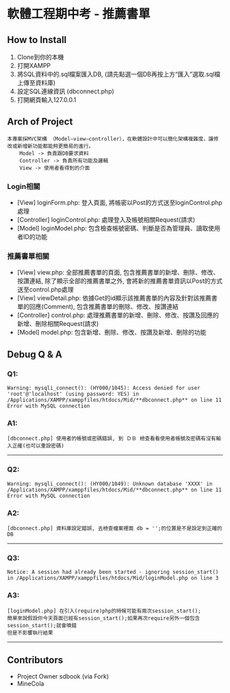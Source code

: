 軟體工程期中考 - 推薦書單
===

## How to Install
1. Clone到你的本機
2. 打開XAMPP
3. 將SQL資料中的.sql檔案匯入DB, (請先點選一個DB再按上方“匯入”選取.sql檔上傳至資料庫)
4. 設定SQL連線資訊 (dbconnect.php)
5. 打開網頁輸入127.0.0.1

## Arch of Project
```
本專案採MVC架構 （Model–view–controller），在軟體設計中可以簡化架構複雜度，讓修改或新增新功能都能夠更簡易的進行。
    Model -> 負責跟DB要求資料
    Controller -> 負責所有功能及邏輯
    View -> 使用者看得到的介面
```
### Login相關
- [View] loginForm.php: 登入頁面, 將帳密以Post的方式送至loginControl.php處理
- [Controller] loginControl.php: 處理登入及帳號相關Request(請求)
- [Model] loginModel.php: 包含檢查帳號密碼、判斷是否為管理員、讀取使用者ID的功能

### 推薦書單相關
- [View] view.php: 全部推薦書單的頁面, 包含推薦書單的新增、刪除、修改、按讚連結, 除了顯示全部的推薦書單之外, 會將新的推薦書單資訊以Post的方式送至control.php處理
- [View] viewDetail.php: 依據Get的id顯示該推薦書單的內容及針對該推薦書單的回應(Comment), 包含推薦書單的刪除、修改、按讚連結
- [Controller] control.php: 處理推薦書單的新增、刪除、修改、按讚及回應的新增、刪除相關Request(請求)
- [Model] model.php: 包含新增、刪除、修改、按讚及新增、刪除的功能


## Debug Q & A
### Q1:
```
Warning: mysqli_connect(): (HY000/1045): Access denied for user 'root'@'localhost' (using password: YES) in /Applications/XAMPP/xamppfiles/htdocs/Mid/**dbconnect.php** on line 11
Error with MySQL connection
```
### A1:
```
[dbconnect.php] 使用者的帳號或密碼錯誤, 到 ＤＢ 檢查看看使用者帳號及密碼有沒有輸入正確(也可以重設密碼)
```
---
### Q2:
```
Warning: mysqli_connect(): (HY000/1049): Unknown database 'XXXX' in /Applications/XAMPP/xamppfiles/htdocs/Mid/**dbconnect.php** on line 11
Error with MySQL connection
```
### A2:
```
[dbconnect.php] 資料庫設定錯誤, 去檢查檔案裡面 db = '';的位置是不是設定到正確的DB
```
---
### Q3:
```
Notice: A session had already been started - ignoring session_start() in /Applications/XAMPP/xamppfiles/htdocs/Mid/loginModel.php on line 3
```
### A3:
```
[loginModel.php] 在引入(require)php的時候可能有兩次session_start();
簡單來說假設你今天頁面已經有session_start();如果再次require另外一個包含session_start();就會噴錯
但是不影響執行結果
```
---

## Contributors
- Project Owner sdbook (via Fork)
- MineCola
